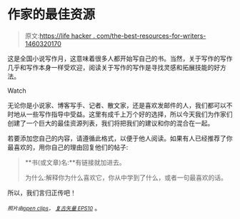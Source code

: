 # 作家的最佳资源

> 原文:[https://life hacker . com/the-best-resources-for-writers-1460320170](https://lifehacker.com/the-best-resources-for-writers-1460320170)

这是全国小说写作月，这意味着很多人都开始写自己的书。当然，关于写作的写作几乎和写作本身一样受欢迎，阅读关于写作的写作是寻找灵感和拓展技能的好方法。

Watch

无论你是小说家、博客写手、记者、散文家，还是喜欢发邮件的人，我们都可以不时地从一些写作指导中受益。这里有成千上万个好的选择，所以今天我们为作家们创建了一个巨大的最佳资源列表，我们将把我们的建议和你的混合在一起。

若要添加您自己的内容，请遵循此格式，以便于他人阅读。如果有人已经推荐了你最喜欢的，用你自己的理由回复他们的帖子:

> **书(或文章)名:**有链接就加进去。
> 
> 为什么:解释你为什么喜欢它，你从中学到了什么，或者一句最喜欢的话。

所以，我们言归正传吧！

*<small>照片由</small>*[*<small>open clips</small>*](http://pixabay.com/en/bulb-light-electric-bulb-152383/)*<small>，</small>* [*<small>复古矢量 EPS10</small>*](http://www.shutterstock.com/pic.mhtml?id=108807284&src=id) 。